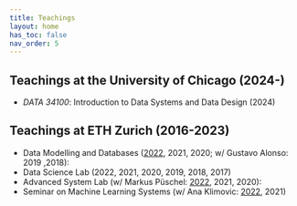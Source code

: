 ```yaml
---
title: Teachings
layout: home
has_toc: false
nav_order: 5
---
```


## Teachings at the University of Chicago (2024-)

- *DATA 34100*: Introduction to Data Systems and Data Design (2024)

## Teachings at ETH Zurich (2016-2023)

- Data Modelling and Databases ([2022](https://ds3lab.inf.ethz.ch/dmdb.html), 2021, 2020; w/ Gustavo Alonso: 2019 ,2018): 
- Data Science Lab (2022, 2021, 2020, 2019, 2018, 2017)
- Advanced System Lab (w/ Markus Püschel: [2022](https://acl.inf.ethz.ch/teaching/fastcode/2022/), 2021, 2020): 
- Seminar on Machine Learning Systems (w/ Ana Klimovic: [2022](https://systems.ethz.ch/education/courses/2022-autumn-semester/seminar-on-machine-learning-systems.html), 2021)
